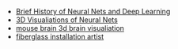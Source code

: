 * [Brief History of Neural Nets and Deep Learning](http://www.andreykurenkov.com/writing/a-brief-history-of-neural-nets-and-deep-learning/)
* [3D Visualiations of Neural Nets](https://www.youtube.com/watch?v=3JQ3hYko51Y)
* [mouse brain 3d brain visualiation](https://www.youtube.com/watch?v=vbLtLYkW6hI)
* [fiberglass installation artist](http://carlobernardini.carlobernardini.it/eng/)
